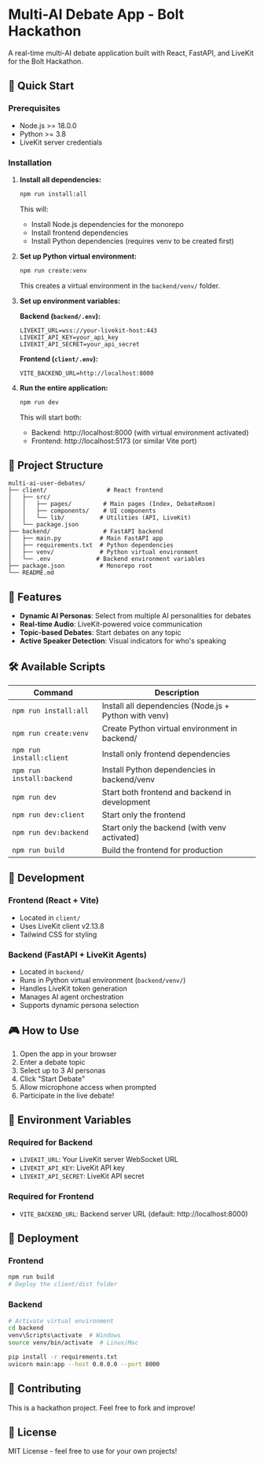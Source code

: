 # Multi-AI Debate App - Bolt Hackathon

A real-time multi-AI debate application built with React, FastAPI, and LiveKit for the Bolt Hackathon.

## 🚀 Quick Start

### Prerequisites
- Node.js >= 18.0.0
- Python >= 3.8
- LiveKit server credentials

### Installation

1. **Install all dependencies:**
   ```bash
   npm run install:all
   ```

   This will:
   - Install Node.js dependencies for the monorepo
   - Install frontend dependencies
   - Install Python dependencies (requires venv to be created first)

2. **Set up Python virtual environment:**
   ```bash
   npm run create:venv
   ```
   This creates a virtual environment in the `backend/venv/` folder.

3. **Set up environment variables:**

   **Backend (`backend/.env`):**
   ```env
   LIVEKIT_URL=wss://your-livekit-host:443
   LIVEKIT_API_KEY=your_api_key
   LIVEKIT_API_SECRET=your_api_secret
   ```

   **Frontend (`client/.env`):**
   ```env
   VITE_BACKEND_URL=http://localhost:8000
   ```

4. **Run the entire application:**
   ```bash
   npm run dev
   ```

   This will start both:
   - Backend: http://localhost:8000 (with virtual environment activated)
   - Frontend: http://localhost:5173 (or similar Vite port)

## 📁 Project Structure

```
multi-ai-user-debates/
├── client/                 # React frontend
│   ├── src/
│   │   ├── pages/         # Main pages (Index, DebateRoom)
│   │   ├── components/    # UI components
│   │   └── lib/          # Utilities (API, LiveKit)
│   └── package.json
├── backend/               # FastAPI backend
│   ├── main.py           # Main FastAPI app
│   ├── requirements.txt  # Python dependencies
│   ├── venv/             # Python virtual environment
│   └── .env             # Backend environment variables
├── package.json          # Monorepo root
└── README.md
```

## 🎯 Features

- **Dynamic AI Personas**: Select from multiple AI personalities for debates
- **Real-time Audio**: LiveKit-powered voice communication
- **Topic-based Debates**: Start debates on any topic
- **Active Speaker Detection**: Visual indicators for who's speaking

## 🛠️ Available Scripts

| Command | Description |
|---------|-------------|
| `npm run install:all` | Install all dependencies (Node.js + Python with venv) |
| `npm run create:venv` | Create Python virtual environment in backend/ |
| `npm run install:client` | Install only frontend dependencies |
| `npm run install:backend` | Install Python dependencies in backend/venv |
| `npm run dev` | Start both frontend and backend in development |
| `npm run dev:client` | Start only the frontend |
| `npm run dev:backend` | Start only the backend (with venv activated) |
| `npm run build` | Build the frontend for production |

## 🔧 Development

### Frontend (React + Vite)
- Located in `client/`
- Uses LiveKit client v2.13.8
- Tailwind CSS for styling

### Backend (FastAPI + LiveKit Agents)
- Located in `backend/`
- Runs in Python virtual environment (`backend/venv/`)
- Handles LiveKit token generation
- Manages AI agent orchestration
- Supports dynamic persona selection

## 🎮 How to Use

1. Open the app in your browser
2. Enter a debate topic
3. Select up to 3 AI personas
4. Click "Start Debate"
5. Allow microphone access when prompted
6. Participate in the live debate!

## 📝 Environment Variables

### Required for Backend
- `LIVEKIT_URL`: Your LiveKit server WebSocket URL
- `LIVEKIT_API_KEY`: LiveKit API key
- `LIVEKIT_API_SECRET`: LiveKit API secret

### Required for Frontend
- `VITE_BACKEND_URL`: Backend server URL (default: http://localhost:8000)

## 🚀 Deployment

### Frontend
```bash
npm run build
# Deploy the client/dist folder
```

### Backend
```bash
# Activate virtual environment
cd backend
venv\Scripts\activate  # Windows
source venv/bin/activate  # Linux/Mac

pip install -r requirements.txt
uvicorn main:app --host 0.0.0.0 --port 8000
```

## 🤝 Contributing

This is a hackathon project. Feel free to fork and improve!

## 📄 License

MIT License - feel free to use for your own projects! 